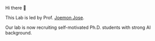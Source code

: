 Hi there 👋

This Lab is led by Prof. [Joemon Jose](https://www.gla.ac.uk/schools/computing/staff/joemonjose/).

Our lab is now recruiting self-motivated Ph.D. students with strong AI background.
